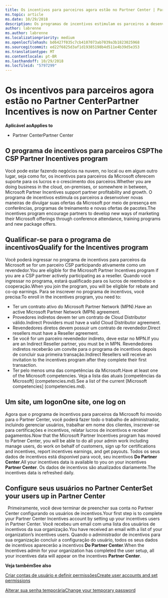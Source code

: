 ```yaml
---
title: Os incentivos para parceiros agora estão no Partner Center | Partner Center
ms.topic: article
ms.date: 10/29/2018
description: Os programas de incentivos estimulam os parceiros a desenvolver novas técnicas de marketing, oferecer treinamento e muito mais
author: labrenne
ms.author: labrenne
ms.localizationpriority: medium
ms.openlocfilehash: bd6427f035c7cb4107073ab7039a3b1823025968
ms.sourcegitcommit: ed22f6825d3af1d19385198b4d511e4b39d5e353
ms.translationtype: MT
ms.contentlocale: pt-BR
ms.lasthandoff: 10/29/2018
ms.locfileid: "5797299"
---
```

# <a name="partner-incentives-is-now-on-partner-center"></a><span data-ttu-id="cd045-103">Os incentivos para parceiros agora estão no Partner Center</span><span class="sxs-lookup"><span data-stu-id="cd045-103">Partner Incentives is now on Partner Center</span></span> 

**<span data-ttu-id="cd045-104">Aplicável ao</span><span class="sxs-lookup"><span data-stu-id="cd045-104">Applies to</span></span>**

-  <span data-ttu-id="cd045-105">Partner Center</span><span class="sxs-lookup"><span data-stu-id="cd045-105">Partner Center</span></span>

## <a name="the-csp-partner-incentives-program"></a><span data-ttu-id="cd045-106">O programa de incentivos para parceiros CSP</span><span class="sxs-lookup"><span data-stu-id="cd045-106">The CSP Partner Incentives program</span></span>

<span data-ttu-id="cd045-107">Você pode estar fazendo negócios na nuvem, no local ou em algum outro lugar, seja como for, os incentivos para parceiros da Microsoft oferecem suporte para os lucros e o crescimento dos parceiros.</span><span class="sxs-lookup"><span data-stu-id="cd045-107">Whether you are doing business in the cloud, on-premises, or somewhere in between, Microsoft Partner Incentives support partner profitability and growth.</span></span> <span data-ttu-id="cd045-108">O programa de incentivos estimula os parceiros a desenvolver novas maneiras de divulgar suas ofertas da Microsoft por meio de presença em conferências, programas de treinamento e novas ofertas de pacotes.</span><span class="sxs-lookup"><span data-stu-id="cd045-108">The incentives program encourage partners to develop new ways of marketing their Microsoft offerings through conference attendance, training programs and new package offers.</span></span> 

## <a name="qualify-for-the-incentives-program"></a><span data-ttu-id="cd045-109">Qualificar-se para o programa de incentivos</span><span class="sxs-lookup"><span data-stu-id="cd045-109">Qualify for the Incentives program</span></span>

<span data-ttu-id="cd045-110">Você poderá ingressar no programa de incentivos para parceiros da Microsoft se for um parceiro CSP participando ativamente como um revendedor.</span><span class="sxs-lookup"><span data-stu-id="cd045-110">You are eligible for the Microsoft Partner Incentives program if you are a CSP partner actively participating as a reseller.</span></span>
<span data-ttu-id="cd045-111">Quando você ingressar no programa, estará qualificado para os lucros de reembolso e cooperação.</span><span class="sxs-lookup"><span data-stu-id="cd045-111">When you join the program, you will be eligible for rebate and co-op earnings.</span></span> <span data-ttu-id="cd045-112">Para se inscrever no programa de incentivos, você precisa:</span><span class="sxs-lookup"><span data-stu-id="cd045-112">To enroll in the incentives program, you need to:</span></span> 
-   <span data-ttu-id="cd045-113">Ter um contrato ativo do Microsoft Partner Network (MPN).</span><span class="sxs-lookup"><span data-stu-id="cd045-113">Have an active Microsoft Partner Network (MPN) agreement.</span></span>  
-   <span data-ttu-id="cd045-114">Provedores indiretos devem ter um contrato de Cloud Distributor válido.</span><span class="sxs-lookup"><span data-stu-id="cd045-114">Indirect Providers must have a valid Cloud Distributor agreement.</span></span>
-   <span data-ttu-id="cd045-115">Revendedores diretos devem possuir um contrato de revendedor.</span><span class="sxs-lookup"><span data-stu-id="cd045-115">Direct resellers must have a Reseller agreement.</span></span>
-   <span data-ttu-id="cd045-116">Se você for um parceiro revendedor indireto, deve estar no MPN.</span><span class="sxs-lookup"><span data-stu-id="cd045-116">If you are an Indirect Reseller partner, you must be in MPN.</span></span> <span data-ttu-id="cd045-117">Revendedores indiretos receberão um convite para o programa de incentivos depois de concluir sua primeira transação.</span><span class="sxs-lookup"><span data-stu-id="cd045-117">Indirect Resellers will receive an invitation to the incentives program after they complete their first transaction.</span></span> 
-   <span data-ttu-id="cd045-118">Ter pelo menos uma das competências da Microsoft.</span><span class="sxs-lookup"><span data-stu-id="cd045-118">Have at least one of the Microsoft competencies.</span></span> <span data-ttu-id="cd045-119">Veja a lista das atuais [competências da Microsoft] (competencies.md).</span><span class="sxs-lookup"><span data-stu-id="cd045-119">See a list of the current [Microsoft competencies] (competencies.md).</span></span>

## <a name="one-site-one-log-on"></a><span data-ttu-id="cd045-120">Um site, um logon</span><span class="sxs-lookup"><span data-stu-id="cd045-120">One site, one log on</span></span>

<span data-ttu-id="cd045-121">Agora que o programa de incentivos para parceiros da Microsoft foi movido para o Partner Center, você poderá fazer todo o trabalho de administrador, incluindo gerenciar usuários, trabalhar em nome dos clientes, inscrever-se para certificações e incentivos, relatar lucros de incentivos e receber pagamentos.</span><span class="sxs-lookup"><span data-stu-id="cd045-121">Now that the Microsoft Partner Incentives program has moved to Partner Center, you will be able to do all your admin work including manage users, do work on behalf of customers, sign up for certifications and incentives, report incentives earnings, and get payouts.</span></span> <span data-ttu-id="cd045-122">Todos os seus dados de incentivos está disponível para você, seu incentivos **Do Partner Center**.</span><span class="sxs-lookup"><span data-stu-id="cd045-122">All your incentives data is available to you on your incentives **Partner Center**.</span></span> <span data-ttu-id="cd045-123">Os dados de incentivos são atualizados diariamente.</span><span class="sxs-lookup"><span data-stu-id="cd045-123">The incentives data is refreshed daily.</span></span>
 
## <a name="set-your-users-up-in-partner-center"></a><span data-ttu-id="cd045-124">Configure seus usuários no Partner Center</span><span class="sxs-lookup"><span data-stu-id="cd045-124">Set your users up in Partner Center</span></span>
 
<span data-ttu-id="cd045-125">Primeiramente, você deve terminar de preencher sua conta no Partner Center configurando os usuários de incentivos.</span><span class="sxs-lookup"><span data-stu-id="cd045-125">Your first step is to complete your Partner Center Incentives account by setting up your incentives users in Partner Center.</span></span> <span data-ttu-id="cd045-126">Você recebeu um email com uma lista dos usuários de incentivos da sua organização.</span><span class="sxs-lookup"><span data-stu-id="cd045-126">You have received an email with a list of your organization’s incentives users.</span></span> <span data-ttu-id="cd045-127">Quando o administrador de incentivos para sua organização concluir a configuração do usuário, todos os seus dados de incentivos aparecerão a incentivos **Do Partner Center**.</span><span class="sxs-lookup"><span data-stu-id="cd045-127">When the Incentives admin for your organization has completed the user setup, all your incentives data will appear on the incentives **Partner Center**.</span></span>

**<span data-ttu-id="cd045-128">Veja também</span><span class="sxs-lookup"><span data-stu-id="cd045-128">See also</span></span>**

[<span data-ttu-id="cd045-129">Criar contas de usuário e definir permissões</span><span class="sxs-lookup"><span data-stu-id="cd045-129">Create user accounts and set permissions</span></span>](create-user-accounts-and-set-permissions.md)

[<span data-ttu-id="cd045-130">Alterar sua senha temporária</span><span class="sxs-lookup"><span data-stu-id="cd045-130">Change your temporary password</span></span>](change-your-temporary-password.md)

